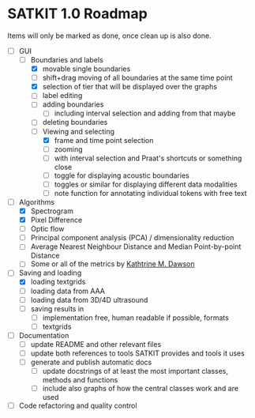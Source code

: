 # SATKIT 1.0 Roadmap

Items will only be marked as done, once clean up is also done.

- [ ] GUI
  - [ ] Boundaries and labels
    - [x] movable single boundaries
    - [ ] shift+drag moving of all boundaries at the same time point
    - [x] selection of tier that will be displayed over the graphs
    - [ ] label editing
    - [ ] adding boundaries
      - [ ] including interval selection and adding from that maybe
    - [ ] deleting boundaries
    - [ ] Viewing and selecting
      - [x] frame and time point  selection
      - [ ] zooming
      - [ ] with interval selection and Praat's shortcuts or something close
      - [ ] toggle for displaying acoustic boundaries
      - [ ] toggles or similar for displaying different data modalities
      - [ ] note function for annotating individual tokens with free text
- [ ] Algorithms
  - [x] Spectrogram
  - [x] Pixel Difference
  - [ ] Optic flow
  - [ ] Principal component analysis (PCA) / dimensionality reduction
  - [ ] Average Nearest Neighbour Distance and Median Point-by-point Distance
  - [ ] Some or all of the metrics by [Kathtrine M. Dawson](https://github.com/kdawson2/tshape_analysis)
- [ ] Saving and loading
  - [x] loading textgrids
  - [ ] loading data from AAA
  - [ ] loading data from 3D/4D ultrasound
  - [ ] saving results in
    - [ ] implementation free, human readable if possible, formats
    - [ ] textgrids
- [ ] Documentation
  - [ ] update README and other relevant files
  - [ ] update both references to tools SATKIT provides and tools it uses
  - [ ] generate and publish automatic docs
    - [ ] update docstrings of at least the most important classes, methods and functions
    - [ ] include also graphs of how the central classes work and are used
- [ ] Code refactoring and quality control
